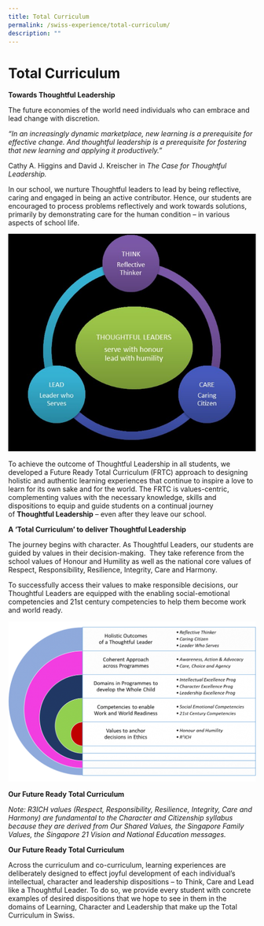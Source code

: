 ```yaml
---
title: Total Curriculum
permalink: /swiss-experience/total-curriculum/
description: ""
---
```

# Total Curriculum

**Towards Thoughtful Leadership**

The future economies of the world need individuals who can embrace and lead change with discretion.

_“In an increasingly dynamic marketplace, new learning is a prerequisite for effective change. And thoughtful leadership is a prerequisite for fostering that new learning and applying it productively.”_

Cathy A. Higgins and David J. Kreischer in _The Case for Thoughtful Leadership._

In our school, we nurture Thoughtful leaders to lead by being reflective, caring and engaged in being an active contributor. Hence, our students are encouraged to process problems reflectively and work towards solutions, primarily by demonstrating care for the human condition – in various aspects of school life.

![](/images/Swiss%20Experience/Total%20Curriculum/Mini-Website-Update1.jpg)

To achieve the outcome of Thoughtful Leadership in all students, we developed a Future Ready Total Curriculum (FRTC) approach to designing holistic and authentic learning experiences that continue to inspire a love to learn for its own sake and for the world. The FRTC is values-centric, complementing values with the necessary knowledge, skills and dispositions to equip and guide students on a continual journey of **Thoughtful Leadership** – even after they leave our school. 

**A ‘Total Curriculum’ to deliver Thoughtful Leadership**

The journey begins with character. As Thoughtful Leaders, our students are guided by values in their decision-making.  They take reference from the school values of Honour and Humility as well as the national core values of Respect, Responsibility, Resilience, Integrity, Care and Harmony.

To successfully access their values to make responsible decisions, our Thoughtful Leaders are equipped with the enabling social-emotional competencies and 21st century competencies to help them become work and world ready.

![](/images/Swiss%20Experience/Total%20Curriculum/Mini-Website-Update2.png)

**Our Future Ready Total Curriculum**

_Note: R3ICH values (Respect, Responsibility, Resilience, Integrity, Care and Harmony) are fundamental to the Character and Citizenship syllabus because they are derived from Our Shared Values, the Singapore Family Values, the Singapore 21 Vision and National Education messages._    

**Our Future Ready Total Curriculum**

Across the curriculum and co-curriculum, learning experiences are deliberately designed to effect joyful development of each individual’s intellectual, character and leadership dispositions – to Think, Care and Lead like a Thoughtful Leader. To do so, we provide every student with concrete examples of desired dispositions that we hope to see in them in the domains of Learning, Character and Leadership that make up the Total Curriculum in Swiss.
